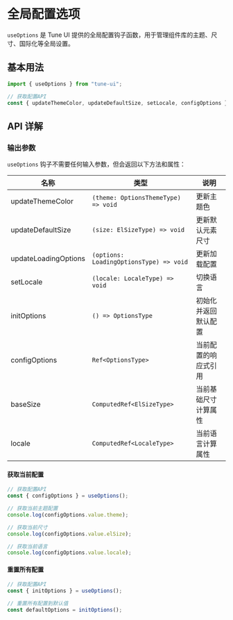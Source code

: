 # 全局配置选项

`useOptions` 是 Tune UI 提供的全局配置钩子函数，用于管理组件库的主题、尺寸、国际化等全局设置。

## 基本用法

```js
import { useOptions } from "tune-ui";

// 获取配置API
const { updateThemeColor, updateDefaultSize, setLocale, configOptions } = useOptions();
```

## API 详解

### 输出参数

`useOptions` 钩子不需要任何输入参数，但会返回以下方法和属性：

| 名称                 | 类型                                    | 说明                 |
| -------------------- | --------------------------------------- | -------------------- |
| updateThemeColor     | `(theme: OptionsThemeType) => void`     | 更新主题色           |
| updateDefaultSize    | `(size: ElSizeType) => void`            | 更新默认元素尺寸     |
| updateLoadingOptions | `(options: LoadingOptionsType) => void` | 更新加载配置         |
| setLocale            | `(locale: LocaleType) => void`          | 切换语言             |
| initOptions          | `() => OptionsType`                     | 初始化并返回默认配置 |
| configOptions        | `Ref<OptionsType>`                      | 当前配置的响应式引用 |
| baseSize             | `ComputedRef<ElSizeType>`               | 当前基础尺寸计算属性 |
| locale               | `ComputedRef<LocaleType>`               | 当前语言计算属性     |

#### 获取当前配置

```js
// 获取配置API
const { configOptions } = useOptions();

// 获取当前主题配置
console.log(configOptions.value.theme);

// 获取当前尺寸
console.log(configOptions.value.elSize);

// 获取当前语言
console.log(configOptions.value.locale);
```

#### 重置所有配置

```js
// 获取配置API
const { initOptions } = useOptions();

// 重置所有配置到默认值
const defaultOptions = initOptions();
```
